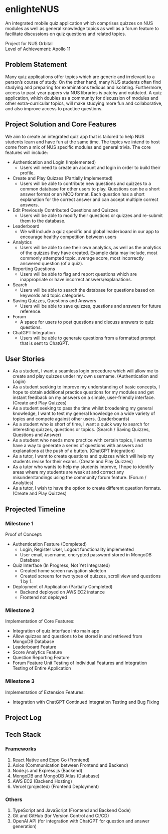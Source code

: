 # enlighteNUS
An integrated mobile quiz application which comprises quizzes on NUS modules as well as general knowledge topics as well as a forum feature to facilitate discussions on quiz questions and related topics.

Project for NUS Orbital\
Level of Achievement: Apollo 11

## Problem Statement
Many quiz applications offer topics which are generic and irrelevant to a person’s course of study. On the other hand, many NUS students often find studying and preparing for examinations tedious and isolating. 
Furthermore, access to past-year papers via NUS libraries is patchy and outdated. 
A quiz application, which doubles as a community for discussion of modules and other extra-curricular topics, will make studying more fun and collaborative, and also improve access to practice questions. 

## Project Solution and Core Features
We aim to create an integrated quiz app that is tailored to help NUS students learn and have fun at the same time. 
The topics we intend to host come from a mix of NUS specific modules and general trivia. The core features will include:
- Authentication and Login (Implemented)
   - Users will need to create an account and login in order to build their profile.
- Create and Play Quizzes (Partially Implemented)
   - Users will be able to contribute new questions and quizzes to a common database for other users to play. Questions can be a short answer format or an MCQ format. Each question has a short explanation for the correct answer and can accept multiple correct answers.
- Edit Previously Contributed Questions and Quizzes
   - Users will be able to modify their questions or quizzes and re-submit them to the database.
- Leaderboard
   - We will include a quiz specific and global leaderboard in our app to encourage healthy competition between users
- Analytics
   - Users will be able to see their own analytics, as well as the analytics of the quizzes they have created. Example data may include, most commonly attempted topic, average score, most incorrectly answered question (of a quiz).
- Reporting Questions
   - Users will be able to flag and report questions which are inappropriate or have incorrect answers/explanations.
- Search
   - Users will be able to search the database for questions based on keywords and topic categories.
- Saving Quizzes, Questions and Answers
   - Users will be able to save quizzes, questions and answers for future reference.
- Forum 
   - A space for users to post questions and discuss answers to quiz questions.
- ChatGPT Integration
   - Users will be able to generate questions from a formatted prompt that is sent to ChatGPT.

## User Stories
- As a student, I want a seamless login procedure which will allow me to create and play quizzes under my own username. (Authentication and Login)
- As a student seeking to improve my understanding of basic concepts, I hope to obtain additional practice questions for my modules and get instant feedback on my answers on a simple, user-friendly interface. (Create and Play Quizzes)
- As a student seeking to pass the time whilst broadening my general knowledge, I want to test my general knowledge on a wide variety of topics and compete against other users. (Leaderboards)
- As a student who is short of time, I want a quick way to search for interesting quizzes, questions or topics. (Search / Saving Quizzes, Questions and Answer)
- As a student who needs more practice with certain topics, I want to have a way to generate a series of questions with answers and explanations at the push of a button. (ChatGPT Integration)
- As a tutor, I want to create questions and quizzes which will help my students revise for their exams. (Create and Play Quizzes)
- As a tutor who wants to help my students improve, I hope to identify areas where my students are weak at and correct any misunderstandings using the community forum feature. (Forum / Analytics)
- As a tutor, I wish to have the option to create different question formats. (Create and Play Quizzes)

## Projected Timeline
### Milestone 1
Proof of Concept:
- Authentication Feature (Completed)
   - Login, Register User, Logout functionality implemented
   - User email, username, encrypted password stored in MongoDB Database
- Quiz Interface (In Progress, Not Yet Integrated)
   - Created home screen navigation skeleton
   - Created screens for two types of quizzes, scroll view and questions 1 by 1.
- Deployment of Application (Partially Completed)
   - Backend deployed on AWS EC2 instance
   - Frontend not deployed

### Milestone 2
Implementation of Core Features:
- Integration of quiz interface into main app
- Allow quizzes and questions to be stored in and retrieved from MongoDB Database
- Leaderboard Feature
- Score Analytics Feature
- Question Reporting Feature
- Forum Feature
Unit Testing of Individual Features and Integration Testing of Entire Application

### Milestone 3
Implementation of Extension Features:
- Integration with ChatGPT
Continued Integration Testing and Bug Fixing

## Project Log

## Tech Stack
### Frameworks
1. React Native and Expo Go (Frontend)
2. Axios (Communication between Frontend and Backend)
3. Node.js and Express.js (Backend)
4. MongoDB and MongoDB Atlas (Database)
5. AWS EC2 (Backend Hosting)
6. Vercel (projected) (Frontend Deployment)

### Others
1. TypeScript and JavaScript (Frontend and Backend Code)
2. Git and GitHub (for Version Control and CI/CD)
3. OpenAI API (for integration with ChatGPT for question and answer generation)

